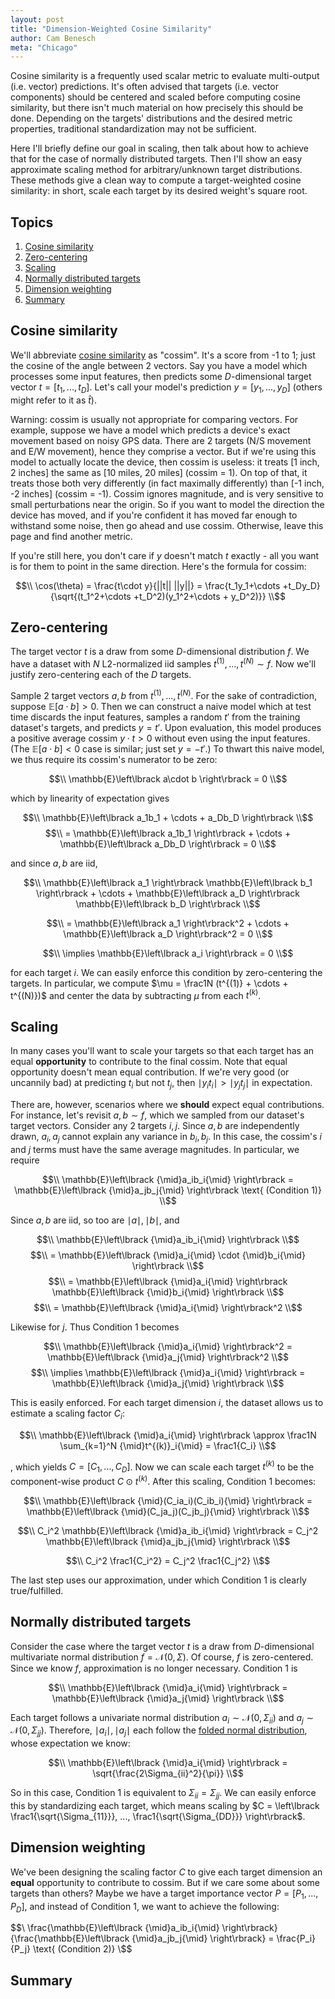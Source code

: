 ```yaml
---
layout: post
title: "Dimension-Weighted Cosine Similarity"
author: Cam Benesch
meta: "Chicago"
---
```


Cosine similarity is a frequently used scalar metric to evaluate multi-output (i.e. vector) predictions. It's often advised that targets (i.e. vector components) should be centered and scaled before computing cosine similarity, but there isn't much material on how precisely this should be done. Depending on the targets' distributions and the desired metric properties, traditional standardization may not be sufficient. 

Here I'll briefly define our goal in scaling, then talk about how to achieve that for the case of normally distributed targets. Then I'll show an easy approximate scaling method for arbitrary/unknown target distributions. These methods give a clean way to compute a target-weighted cosine similarity: in short, scale each target by its desired weight's square root.

## Topics
1. [Cosine similarity](#s1)
2. [Zero-centering](#s2)
3. [Scaling](#s3)
3. [Normally distributed targets](#s4)
5. [Dimension weighting](#s5)
6. [Summary](#s6)

<a name="s1"></a>

## Cosine similarity

We'll abbreviate [cosine similarity](https://en.wikipedia.org/wiki/Cosine_similarity) as "cossim". It's a score from -1 to 1; just the cosine of the angle between 2 vectors. Say you have a model which processes some input features, then predicts some $D$-dimensional target vector $t=[t_1,...,t_D]$. Let's call your model's prediction $y=[y_1,...,y_D]$ (others might refer to it as $\hat{t}$). 

Warning: cossim is usually not appropriate for comparing vectors. For example, suppose we have a model which predicts a device's exact movement based on noisy GPS data. There are 2 targets (N/S movement and E/W movement), hence they comprise a vector. But if we're using this model to actually locate the device, then cossim is useless: it treats \[1 inch, 2 inches\] the same as \[10 miles, 20 miles\] (cossim = 1). On top of that, it treats those both very differently (in fact maximally differently) than \[-1 inch, -2 inches\] (cossim = -1). Cossim ignores magnitude, and is very sensitive to small perturbations near the origin. So if you want to model the direction the device has moved, and if you're confident it has moved far enough to withstand some noise, then go ahead and use cossim. Otherwise, leave this page and find another metric. 

If you're still here, you don't care if $y$ doesn't match $t$ exactly - all you want is for them to point in the same direction. Here's the formula for cossim:

$$\\ \cos(\theta) = \frac{t\cdot y}{||t|| ||y||} = \frac{t_1y_1+\cdots +t_Dy_D}{\sqrt{(t_1^2+\cdots +t_D^2)(y_1^2+\cdots + y_D^2)}} \\$$

<a name="s2"></a>

## Zero-centering

The target vector $t$ is a draw from some $D$-dimensional distribution $f$. We have a dataset with $N$ L2-normalized iid samples $t^{(1)},...,t^{(N)}\sim f$. Now we'll justify zero-centering each of the $D$ targets. 

Sample 2 target vectors $a, b$ from $t^{(1)},...,t^{(N)}$. For the sake of contradiction, suppose $\mathbb{E}\left\lbrack a\cdot b \right\rbrack > 0$. Then we can construct a naive model which at test time discards the input features, samples a random $t'$ from the training dataset's targets, and predicts $y=t'$. Upon evaluation, this model produces a positive average cossim $y\cdot t>0$ without even using the input features. (The $\mathbb{E}\left\lbrack a\cdot b \right\rbrack < 0$ case is similar; just set $y=-t'$.) To thwart this naive model, we thus require its cossim's numerator to be zero:

$$\\ \mathbb{E}\left\lbrack a\cdot b \right\rbrack = 0 \\$$

which by linearity of expectation gives

$$\\ \mathbb{E}\left\lbrack a_1b_1 + \cdots + a_Db_D \right\rbrack \\$$
$$\\ = \mathbb{E}\left\lbrack a_1b_1 \right\rbrack + \cdots + \mathbb{E}\left\lbrack a_Db_D \right\rbrack = 0 \\$$

and since $a,b$ are iid,

$$\\ \mathbb{E}\left\lbrack a_1 \right\rbrack \mathbb{E}\left\lbrack b_1 \right\rbrack + \cdots + \mathbb{E}\left\lbrack a_D \right\rbrack \mathbb{E}\left\lbrack b_D \right\rbrack \\$$

$$\\ = \mathbb{E}\left\lbrack a_1 \right\rbrack^2 + \cdots + \mathbb{E}\left\lbrack a_D \right\rbrack^2 = 0 \\$$

$$\\ \implies \mathbb{E}\left\lbrack a_i \right\rbrack = 0 \\$$

for each target $i$. We can easily enforce this condition by zero-centering the targets. In particular, we compute $\mu = \frac1N (t^{(1)} + \cdots + t^{(N)})$ and center the data by subtracting $\mu$ from each $t^{(k)}$. 

<a name="s3"></a>

## Scaling

In many cases you'll want to scale your targets so that each target has an equal **opportunity** to contribute to the final cossim. Note that equal opportunity doesn't mean equal contribution. If we're very good (or uncannily bad) at predicting $t_i$ but not $t_j$, then ${\mid}y_it_i{\mid} > {\mid}y_jt_j{\mid}$ in expectation. 

There are, however, scenarios where we **should** expect equal contributions. For instance, let's revisit $a, b\sim f$, which we sampled from our dataset's target vectors. Consider any 2 targets $i,j$. Since $a,b$ are independently drawn, $a_i,a_j$ cannot explain any variance in $b_i,b_j$. In this case, the cossim's $i$ and $j$ terms must have the same average magnitudes. In particular, we require

$$\\ \mathbb{E}\left\lbrack {\mid}a_ib_i{\mid} \right\rbrack = \mathbb{E}\left\lbrack {\mid}a_jb_j{\mid} \right\rbrack \text{  (Condition 1)} \\$$

Since $a,b$ are iid, so too are ${\mid}a{\mid}, {\mid}b{\mid}$, and

$$\\ \mathbb{E}\left\lbrack {\mid}a_ib_i{\mid} \right\rbrack \\$$
$$\\ = \mathbb{E}\left\lbrack {\mid}a_i{\mid} \cdot {\mid}b_i{\mid} \right\rbrack \\$$
$$\\ = \mathbb{E}\left\lbrack {\mid}a_i{\mid} \right\rbrack \mathbb{E}\left\lbrack {\mid}b_i{\mid} \right\rbrack \\$$
$$\\ = \mathbb{E}\left\lbrack {\mid}a_i{\mid} \right\rbrack^2 \\$$

Likewise for $j$. Thus Condition 1 becomes 

$$\\ \mathbb{E}\left\lbrack {\mid}a_i{\mid} \right\rbrack^2 = \mathbb{E}\left\lbrack {\mid}a_j{\mid} \right\rbrack^2 \\$$
$$\\ \implies \mathbb{E}\left\lbrack {\mid}a_i{\mid} \right\rbrack = \mathbb{E}\left\lbrack {\mid}a_j{\mid} \right\rbrack \\$$

This is easily enforced. For each target dimension $i$, the dataset allows us to estimate a scaling factor $C_i$:

$$\\ \mathbb{E}\left\lbrack {\mid}a_i{\mid} \right\rbrack \approx \frac1N \sum_{k=1}^N {\mid}t^{(k)}_i{\mid} = \frac1{C_i} \\$$

, which yields $C= \left\lbrack C_1,...,C_D \right\rbrack$. Now we can scale each target $t^{(k)}$ to be the component-wise product $C \odot t^{(k)}$. After this scaling, Condition 1 becomes:

$$\\ \mathbb{E}\left\lbrack {\mid}(C_ia_i)(C_ib_i){\mid} \right\rbrack = \mathbb{E}\left\lbrack {\mid}(C_ja_j)(C_jb_j){\mid} \right\rbrack \\$$

$$\\ C_i^2 \mathbb{E}\left\lbrack {\mid}a_ib_i{\mid} \right\rbrack = C_j^2 \mathbb{E}\left\lbrack {\mid}a_jb_j{\mid} \right\rbrack \\$$

$$\\ C_i^2 \frac1{C_i^2} = C_j^2 \frac1{C_j^2} \\$$

The last step uses our approximation, under which Condition 1 is clearly true/fulfilled. 

<a name="s4"></a>

## Normally distributed targets

Consider the case where the target vector $t$ is a draw from $D$-dimensional multivariate normal distribution $f=\mathcal{N}(0,\Sigma)$. Of course, $f$ is zero-centered. Since we know $f$, approximation is no longer necessary. Condition 1 is 

$$\\ \mathbb{E}\left\lbrack {\mid}a_i{\mid} \right\rbrack = \mathbb{E}\left\lbrack {\mid}a_j{\mid} \right\rbrack \\$$

Each target follows a univariate normal distribution $a_i\sim \mathcal{N}(0,\Sigma_{ii})$ and $a_j\sim \mathcal{N}(0,\Sigma_{jj})$. Therefore, ${\mid}a_i{\mid}, {\mid}a_j{\mid}$ each follow the [folded normal distribution](https://en.wikipedia.org/wiki/Folded_normal_distribution), whose expectation we know:

$$\\ \mathbb{E}\left\lbrack {\mid}a_i{\mid} \right\rbrack = \sqrt{\frac{2\Sigma_{ii}^2}{\pi}} \\$$

So in this case, Condition 1 is equivalent to $\Sigma_{ii} = \Sigma_{jj}$. We can easily enforce this by standardizing each target, which means scaling by $C = \left\lbrack \frac1{\sqrt{\Sigma_{11}}}, ..., \frac1{\sqrt{\Sigma_{DD}}} \right\rbrack$. 

<a name="s5"></a>

## Dimension weighting

We've been designing the scaling factor $C$ to give each target dimension an **equal** opportunity to contribute to cossim. But if we care some about some targets than others? Maybe we have a target importance vector $P = \left\lbrack P_1, ..., P_D \right\rbrack$, and instead of Condition 1, we want to achieve the following:

$$\\ \frac{\mathbb{E}\left\lbrack {\mid}a_ib_i{\mid} \right\rbrack}{\frac{\mathbb{E}\left\lbrack {\mid}a_jb_j{\mid} \right\rbrack} = \frac{P_i}{P_j} \text{  (Condition 2)} \\$$



<a name="s6"></a>

## Summary
